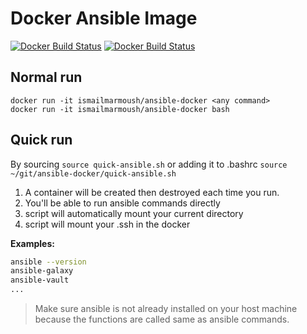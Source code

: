 # Docker Ansible Image

[![Docker Build Status](https://img.shields.io/docker/build/ismailmarmoush/ansible-docker.svg)](https://hub.docker.com/r/ismailmarmoush/ansible-docker/)
[![Docker Build Status](https://img.shields.io/docker/pulls/ismailmarmoush/ansible-docker.svg)](https://hub.docker.com/r/ismailmarmoush/ansible-docker/)

## Normal run
```
docker run -it ismailmarmoush/ansible-docker <any command>
docker run -it ismailmarmoush/ansible-docker bash
```

## Quick run
By sourcing `source quick-ansible.sh` or  adding it to .bashrc  `source ~/git/ansible-docker/quick-ansible.sh`
 
1. A container will be created then destroyed each time you run.
2. You'll be able to run ansible commands directly
3. script will automatically mount your current directory
4. script will mount your .ssh in the docker

**Examples:**

```bash
ansible --version
ansible-galaxy
ansible-vault
...
```

> Make sure ansible is not already installed on your host machine because the functions 
are called same as ansible commands. 




